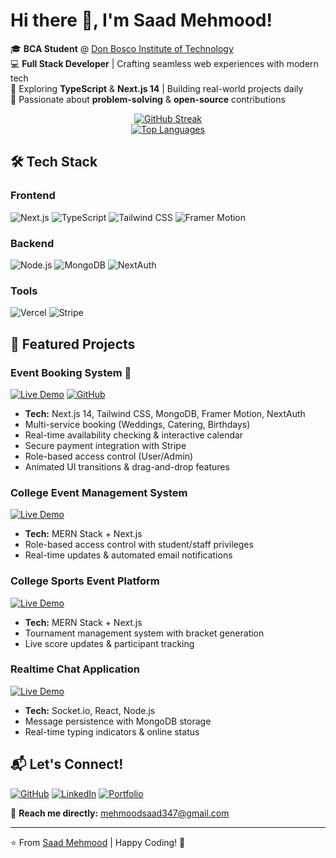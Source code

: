 # Hi there 👋, I'm Saad Mehmood!

🎓 **BCA Student** @ [Don Bosco Institute of Technology](https://www.dbit.in/)  
💻 **Full Stack Developer** | Crafting seamless web experiences with modern tech  
🌱 Exploring **TypeScript** & **Next.js 14** | Building real-world projects daily  
🚀 Passionate about **problem-solving** & **open-source** contributions  

<div align="center">
  <a href="https://git.io/streak-stats">
    <img src="https://streak-stats.demolab.com?user=Saadmehmood1234&theme=dark&hide_border=true&border_radius=6" alt="GitHub Streak"/>
  </a>
  <br/>
  <a href="https://github.com/anuraghazra/github-readme-stats">
    <img src="https://github-readme-stats.vercel.app/api/top-langs/?username=Saadmehmood1234&layout=compact&theme=vision-friendly-dark" alt="Top Languages"/>
  </a>
</div>

## 🛠️ Tech Stack

### Frontend
![Next.js](https://img.shields.io/badge/-Next.js-14-000000?logo=next.js&logoColor=white)
![TypeScript](https://img.shields.io/badge/-TypeScript-3178C6?logo=typescript&logoColor=white)
![Tailwind CSS](https://img.shields.io/badge/-Tailwind_CSS-06B6D4?logo=tailwind-css&logoColor=white)
![Framer Motion](https://img.shields.io/badge/-Framer_Motion-0055FF?logo=framer&logoColor=white)

### Backend
![Node.js](https://img.shields.io/badge/-Node.js-20-339933?logo=node.js&logoColor=white)
![MongoDB](https://img.shields.io/badge/-MongoDB-7.0-47A248?logo=mongodb&logoColor=white)
![NextAuth](https://img.shields.io/badge/-NextAuth.js-000000?logo=auth0&logoColor=white)

### Tools
![Vercel](https://img.shields.io/badge/-Vercel-000000?logo=vercel&logoColor=white)
![Stripe](https://img.shields.io/badge/-Stripe-008CDD?logo=stripe&logoColor=white)

## 🚀 Featured Projects

### Event Booking System 🎉
[![Live Demo](https://img.shields.io/badge/Live_Demo-Event_Booking-green?style=for-the-badge)](https://event-booking.com)
[![GitHub](https://img.shields.io/badge/Source_Code-Event_Booking-black?style=for-the-badge&logo=github)](https://github.com/Saadmehmood1234/event-booking)
- **Tech:** Next.js 14, Tailwind CSS, MongoDB, Framer Motion, NextAuth
- Multi-service booking (Weddings, Catering, Birthdays)
- Real-time availability checking & interactive calendar
- Secure payment integration with Stripe
- Role-based access control (User/Admin)
- Animated UI transitions & drag-and-drop features

### College Event Management System
[![Live Demo](https://img.shields.io/badge/Live_Demo-Event_Mgmt_App-green?style=for-the-badge)](https://event-mang-app.vercel.app/)
- **Tech:** MERN Stack + Next.js
- Role-based access control with student/staff privileges
- Real-time updates & automated email notifications

### College Sports Event Platform
[![Live Demo](https://img.shields.io/badge/Live_Demo-Sports_Event_Platform-blue?style=for-the-badge)](https://spardha-25.vercel.app/)
- **Tech:** MERN Stack + Next.js
- Tournament management system with bracket generation
- Live score updates & participant tracking

### Realtime Chat Application
[![Live Demo](https://img.shields.io/badge/Live_Demo-Chat_App-blue?style=for-the-badge)](https://chatapp-mqcy.onrender.com/)
- **Tech:** Socket.io, React, Node.js
- Message persistence with MongoDB storage
- Real-time typing indicators & online status

## 📬 Let's Connect!

[![GitHub](https://img.shields.io/badge/GitHub-100000?style=for-the-badge&logo=github&logoColor=white)](https://github.com/Saadmehmood1234)
[![LinkedIn](https://img.shields.io/badge/LinkedIn-0077B5?style=for-the-badge&logo=linkedin&logoColor=white)](https://linkedin.com/in/saad-mehmood-4a6036255/)
[![Portfolio](https://img.shields.io/badge/Portfolio-4285F4?style=for-the-badge&logo=google-chrome&logoColor=white)](https://portfo-tan-eta.vercel.app/)

💌 **Reach me directly:** mehmoodsaad347@gmail.com

---

⭐ From [Saad Mehmood](https://github.com/Saadmehmood1234) | Happy Coding! 🚀
